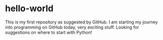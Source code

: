# hello-world
This is my first repository as suggested by GitHub.
I am starting my journey into programming on GitHub today, very exciting stuff.
Looking for suggestions on where to start with Python!
